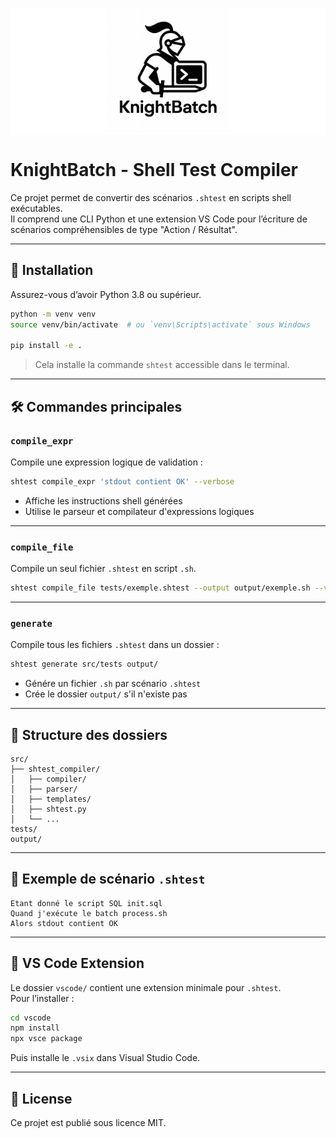 <p align="center" style="background:#fff">
  <img src="logo.png" alt="KnightBatch logo" width="200"/>
</p>

# KnightBatch - Shell Test Compiler

Ce projet permet de convertir des scénarios `.shtest` en scripts shell exécutables.  
Il comprend une CLI Python et une extension VS Code pour l’écriture de scénarios compréhensibles de type "Action / Résultat".

---

## 🚀 Installation

Assurez-vous d’avoir Python 3.8 ou supérieur.

```bash
python -m venv venv
source venv/bin/activate  # ou `venv\Scripts\activate` sous Windows

pip install -e .
```

> Cela installe la commande `shtest` accessible dans le terminal.

---

## 🛠 Commandes principales

### `compile_expr`

Compile une expression logique de validation :

```bash
shtest compile_expr 'stdout contient OK' --verbose
```

- Affiche les instructions shell générées
- Utilise le parseur et compilateur d'expressions logiques

---

### `compile_file`

Compile un seul fichier `.shtest` en script `.sh`.

```bash
shtest compile_file tests/exemple.shtest --output output/exemple.sh --verbose
```

---

### `generate`

Compile tous les fichiers `.shtest` dans un dossier :

```bash
shtest generate src/tests output/
```

- Génére un fichier `.sh` par scénario `.shtest`
- Crée le dossier `output/` s'il n'existe pas

---

## 📁 Structure des dossiers

```
src/
├── shtest_compiler/
│   ├── compiler/
│   ├── parser/
│   ├── templates/
│   ├── shtest.py
│   └── ...
tests/
output/
```

---

## 🧪 Exemple de scénario `.shtest`

```text
Etant donné le script SQL init.sql
Quand j'exécute le batch process.sh
Alors stdout contient OK
```

---

## 🧩 VS Code Extension

Le dossier `vscode/` contient une extension minimale pour `.shtest`.  
Pour l’installer :

```bash
cd vscode
npm install
npx vsce package
```

Puis installe le `.vsix` dans Visual Studio Code.

---

## 📄 License

Ce projet est publié sous licence MIT.
